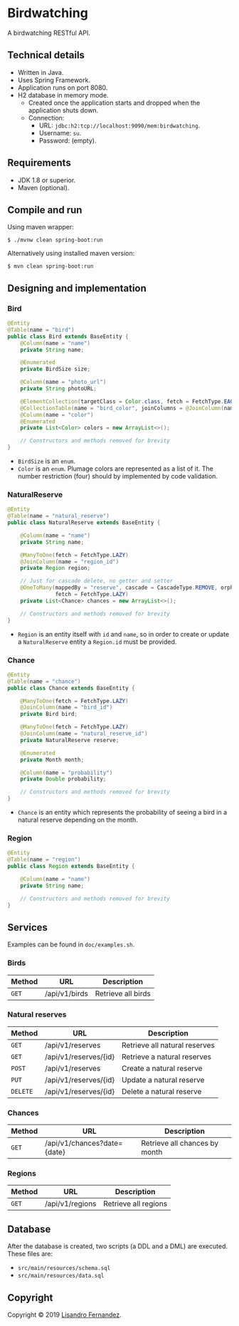 # Birdwatching

A birdwatching RESTful API.


## Technical details

* Written in Java.
* Uses Spring Framework.
* Application runs on port 8080.
* H2 database in memory mode.
    - Created once the application starts and dropped when the application shuts
      down.
    - Connection:
        + URL: `jdbc:h2:tcp://localhost:9090/mem:birdwatching`.
        + Username: `su`.
        + Password: (empty).


## Requirements

* JDK 1.8 or superior.
* Maven (optional).


## Compile and run

Using maven wrapper:

```
$ ./mvnw clean spring-boot:run
```

Alternatively using installed maven version:

```
$ mvn clean spring-boot:run
```


## Designing and implementation

### Bird

```java
@Entity
@Table(name = "bird")
public class Bird extends BaseEntity {
    @Column(name = "name")
    private String name;

    @Enumerated
    private BirdSize size;

    @Column(name = "photo_url")
    private String photoURL;

    @ElementCollection(targetClass = Color.class, fetch = FetchType.EAGER)
    @CollectionTable(name = "bird_color", joinColumns = @JoinColumn(name = "bird_id"))
    @Column(name = "color")
    @Enumerated
    private List<Color> colors = new ArrayList<>();

    // Constructors and methods removed for brevity
}
```

* `BirdSize` is an `enum`.
* `Color` is an `enum`. Plumage colors are represented as a list of it. The
  number restriction (four) should by implemented by code validation.

### NaturalReserve

```java
@Entity
@Table(name = "natural_reserve")
public class NaturalReserve extends BaseEntity {

    @Column(name = "name")
    private String name;

    @ManyToOne(fetch = FetchType.LAZY)
    @JoinColumn(name = "region_id")
    private Region region;

    // Just for cascade delete, no getter and setter
    @OneToMany(mappedBy = "reserve", cascade = CascadeType.REMOVE, orphanRemoval = true,
               fetch = FetchType.LAZY)
    private List<Chance> chances = new ArrayList<>();

    // Constructors and methods removed for brevity
}
```

* `Region` is an entity itself with `id` and `name`, so in order to create or
  update a `NaturalReserve` entity a `Region.id` must be provided.

### Chance

```java
@Entity
@Table(name = "chance")
public class Chance extends BaseEntity {

    @ManyToOne(fetch = FetchType.LAZY)
    @JoinColumn(name = "bird_id")
    private Bird bird;

    @ManyToOne(fetch = FetchType.LAZY)
    @JoinColumn(name = "natural_reserve_id")
    private NaturalReserve reserve;

    @Enumerated
    private Month month;

    @Column(name = "probability")
    private Double probability;

    // Constructors and methods removed for brevity
}
```

* `Chance` is an entity which represents the probability of seeing a bird in a
  natural reserve depending on the month.

### Region

```java
@Entity
@Table(name = "region")
public class Region extends BaseEntity {

    @Column(name = "name")
    private String name;

    // Constructors and methods removed for brevity
}
```

## Services

Examples can be found in `doc/examples.sh`.

### Birds

| Method | URL           | Description        |
| -------|---------------|--------------------|
| `GET`  | /api/v1/birds | Retrieve all birds |

### Natural reserves

| Method   | URL                   | Description                   |
| ---------|-----------------------|-------------------------------|
| `GET`    | /api/v1/reserves      | Retrieve all natural reserves |
| `GET`    | /api/v1/reserves/{id} | Retrieve a natural reserves   |
| `POST`   | /api/v1/reserves      | Create a natural reserve      |
| `PUT`    | /api/v1/reserves/{id} | Update a natural reserve      |
| `DELETE` | /api/v1/reserves/{id} | Delete a natural reserve      |

### Chances

| Method | URL                         | Description                   |
| -------|-----------------------------|-------------------------------|
| `GET`  | /api/v1/chances?date={date} | Retrieve all chances by month |

### Regions

| Method | URL             | Description          |
| -------|-----------------|----------------------|
| `GET`  | /api/v1/regions | Retrieve all regions |


## Database

After the database is created, two scripts (a DDL and a DML) are executed. These
files are:

* `src/main/resources/schema.sql`
* `src/main/resources/data.sql`


## Copyright

Copyright &copy; 2019 [Lisandro Fernandez](https://github.com/lisandrofernandez).
